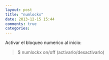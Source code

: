 ```yaml
---
layout: post
title: "numlockx"
date: 2013-12-15 15:44
comments: true
categories: 
---
```

Activar el bloqueo numerico al inicio:

>$ numlockx on/off  (activarlo/desactivarlo)

